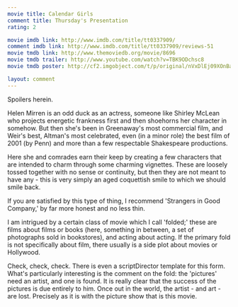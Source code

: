 ```yaml
---
movie title: Calendar Girls
comment title: Thursday's Presentation
rating: 2

movie imdb link: http://www.imdb.com/title/tt0337909/
comment imdb link: http://www.imdb.com/title/tt0337909/reviews-51
movie tmdb link: http://www.themoviedb.org/movie/8696
movie tmdb trailer: http://www.youtube.com/watch?v=TBK9ODchsc8
movie tmdb poster: http://cf2.imgobject.com/t/p/original/nVxDlEj09XOnBaE1RYXfxMD6G8D.jpg

layout: comment
---
```


Spoilers herein.

Helen Mirren is an odd duck as an actress, someone like Shirley McLean who projects  energetic frankness first and then shoehorns her character in somehow. But then she's  been in Greenaway's most commercial film, and Weir's best, Altman's most celebrated,  even (in a minor role) the best film of 2001 (by Penn) and more than a few respectable  Shakespeare productions.

Here she and comrades earn their keep by creating a few characters that are intended to  charm through some charming vignettes. These are loosely tossed together with no  sense or continuity, but then they are not meant to have any - this is very simply an  aged coquettish smile to which we should smile back.

If you are satisfied by this type of thing, I recommend 'Strangers in Good Company,' by  far more honest and no less thin.

I am intrigued by a certain class of movie which I call 'folded;' these are films about films  or books (here, something in between, a set of photographs sold in bookstores), and  acting about acting. If the primary fold is not specifically about film, there usually is a  side plot about movies or Hollywood. 

Check, check, check. There is even a scriptDirector template for this form. What's  particularly interesting is the comment on the fold: the 'pictures' need an artist, and one  is found. It is really clear that the success of the pictures is due entirely to him. Once out  in the world, the artist - and art - are lost. Precisely as it is with the picture show that  is this movie.